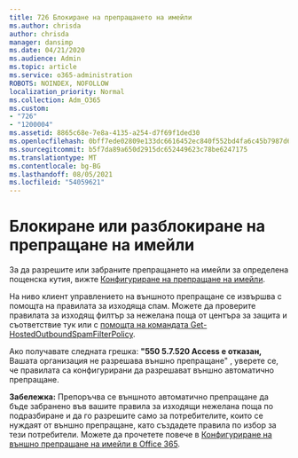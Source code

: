 ```yaml
---
title: 726 Блокиране на препращането на имейли
ms.author: chrisda
author: chrisda
manager: dansimp
ms.date: 04/21/2020
ms.audience: Admin
ms.topic: article
ms.service: o365-administration
ROBOTS: NOINDEX, NOFOLLOW
localization_priority: Normal
ms.collection: Adm_O365
ms.custom:
- "726"
- "1200004"
ms.assetid: 8865c68e-7e8a-4135-a254-d7f69f1ded30
ms.openlocfilehash: 0bff7ede02809e133dc6616452ec840f552bd4fa6c45b7987d6455b2a9ba49bf
ms.sourcegitcommit: b5f7da89a650d2915dc652449623c78be6247175
ms.translationtype: MT
ms.contentlocale: bg-BG
ms.lasthandoff: 08/05/2021
ms.locfileid: "54059621"
---
```

# <a name="blocking-or-unblocking-email-forwarding"></a>Блокиране или разблокиране на препращане на имейли

За да разрешите или забраните препращането на имейли за определена пощенска кутия, вижте [Конфигуриране на препращане на имейли](https://docs.microsoft.com/microsoft-365/admin/email/configure-email-forwarding).

На ниво клиент управлението на външното препращане се извършва с помощта на правилата за изходяща спам. Можете да проверите правилата за изходящ филтър за [](https://protection.office.com/antispam) нежелана поща от центъра за защита и съответствие тук или с [помощта на командата Get-HostedOutboundSpamFilterPolicy](https://docs.microsoft.com/powershell/module/exchange/get-hostedoutboundspamfilterpolicy).

Ако получавате следната грешка: **"550 5.7.520 Access е отказан,** Вашата организация не разрешава външно препращане" , уверете се, че правилата са конфигурирани да разрешават външно автоматично препращане.

**Забележка:** Препоръчва се външното автоматично препращане да бъде забранено във вашите правила за изходящи нежелана поща по подразбиране и да го разрешите само за потребителите, които се нуждаят от външно препращане, като създадете правила по избор за тези потребители. Можете да прочетете повече в [Конфигуриране на външно препращане на имейли в Office 365](https://docs.microsoft.com/microsoft-365/security/office-365-security/external-email-forwarding).